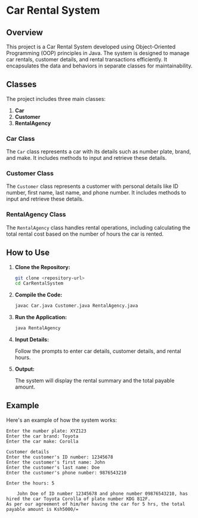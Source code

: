 # Car Rental System

## Overview

This project is a Car Rental System developed using Object-Oriented Programming (OOP) principles in Java. The system is designed to manage car rentals, customer details, and rental transactions efficiently. It encapsulates the data and behaviors in separate classes for maintainability.

## Classes

The project includes three main classes:

1. **Car**
2. **Customer**
3. **RentalAgency**

### Car Class

The `Car` class represents a car with its details such as number plate, brand, and make. It includes methods to input and retrieve these details.

### Customer Class

The `Customer` class represents a customer with personal details like ID number, first name, last name, and phone number. It includes methods to input and retrieve these details.

### RentalAgency Class

The `RentalAgency` class handles rental operations, including calculating the total rental cost based on the number of hours the car is rented.

## How to Use

1. **Clone the Repository:**

    ```bash
    git clone <repository-url>
    cd CarRentalSystem
    ```

2. **Compile the Code:**

    ```bash
    javac Car.java Customer.java RentalAgency.java
    ```

3. **Run the Application:**

    ```bash
    java RentalAgency
    ```

4. **Input Details:**

    Follow the prompts to enter car details, customer details, and rental hours.

5. **Output:**

    The system will display the rental summary and the total payable amount.

## Example

Here's an example of how the system works:

```plaintext
Enter the number plate: XYZ123
Enter the car brand: Toyota
Enter the car make: Corolla

Customer details
Enter the customer's ID number: 12345678
Enter the customer's first name: John
Enter the customer's last name: Doe
Enter the customer's phone number: 9876543210

Enter the hours: 5

    John Doe of ID number 12345678 and phone number 09876543210, has hired the car Toyota Corolla of plate number KDG 812F.
As per our agreement of him/her having the car for 5 hrs, the total payable amount is Ksh5000/=
